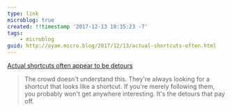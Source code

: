 ```yaml
---
type: link
microblog: true
created: !!timestamp '2017-12-13 10:35:23 -7'
tags:
    - microblog
guid: http://oyam.micro.blog/2017/12/13/actual-shortcuts-often.html
---
```

[Actual shortcuts often appear to be detours](http://sethgodin.typepad.com/seths_blog/2017/12/actual-shortcuts-often-appear-to-be-detours.html)

>The crowd doesn't understand this. They're always looking for a shortcut that looks like a shortcut.
>If you're merely following them, you probably won't get anywhere interesting. It's the detours that pay off.
